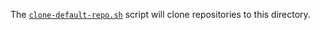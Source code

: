 The [`clone-default-repo.sh`](https://github.com/gm3dmo/the-power/blob/main/clone-default-repo.sh) script will clone repositories to this directory.
